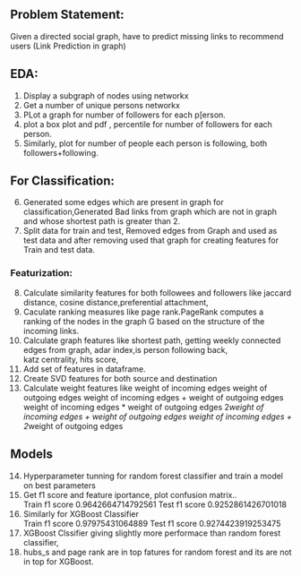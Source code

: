 ## Problem Statement:
Given a directed social graph, have to predict missing links to recommend users (Link Prediction in graph)

## EDA:
1) Display a subgraph of nodes using networkx
2) Get a number of unique persons networkx
3) PLot a graph for number of followers for each p[erson.
4) plot a box plot and pdf , percentile for number of followers for each person.
5) Similarly, plot for number of people each person is following, both followers+following.

## For Classification:
6) Generated some edges which are present in graph for classification,Generated Bad links from graph which are not in graph and whose shortest path is greater than 2.
7) Split data for train and test, Removed edges from Graph and used as test data and after removing used that graph for creating features for Train and test data.
                                                   
### Featurization:
8) Calculate similarity features for both followees and followers like jaccard distance, cosine distance,preferential attachment,
9) Caculate ranking measures like page rank.PageRank computes a ranking of the nodes in the graph G based on the structure of the incoming links.
10) Calculate graph features like shortest path, getting weekly connected edges from graph, adar index,is person following back,                                                   
    katz centrality, hits score, 
11) Add set of features in dataframe.                                                   
12) Create SVD features for both source and destination 
13) Calculate weight features like 
weight of incoming edges
weight of outgoing edges
weight of incoming edges + weight of outgoing edges
weight of incoming edges * weight of outgoing edges
2*weight of incoming edges + weight of outgoing edges
weight of incoming edges + 2*weight of outgoing edges 

## Models 
14) Hyperparameter tunning for random forest classifier and train a model on best parameters 
15) Get f1 score and feature iportance, plot confusion matrix..                                                   
Train f1 score 0.9642664714792561
Test f1 score 0.9252861426701018   
16) Similarly for XGBoost Classifier  
Train f1 score 0.97975431064889
Test f1 score 0.9274423919253475
17) XGBoost Clssifier giving slightly more performace than random forest classifier,  
18) hubs_s and page rank are in top fatures for random forest and its are not in top for XGBoost.
